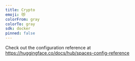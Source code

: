 ```yaml
---
title: Crypto
emoji: 😻
colorFrom: gray
colorTo: gray
sdk: docker
pinned: false
---
```


Check out the configuration reference at https://huggingface.co/docs/hub/spaces-config-reference
